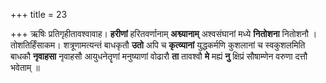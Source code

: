 +++
title = 23

+++
ऋषिः प्रतिगृहीतावश्वावाह। **हरीणां** हरितवर्णानाम् **अश्व्यानाम्** अश्वसंघानां मध्ये **नितोशना** नितोशनौ । तोशतिर्हिंसाकम। शत्रूणामत्यन्तं बाधकृतौ **उतो** अपि च **कृत्व्यानां** युद्धकर्मणि कुशलानां च स्वकुशलमिति बाधकौ **नृवाहसा** नृवाहसौ आयुधनेतॄणां मनुष्याणां वोढारौ **ता** तावश्वौ **मे** मह्यं **नु** क्षिप्रं सौषाम्णेन वरुणा दत्तौ भवेताम् ॥